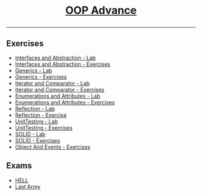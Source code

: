 # <a href="https://softuni.bg/trainings/1637/c-sharp-oop-advanced-july-2017" rel="OOP Advance"><p align="center"> OOP Advance <p>
</a>

---

## Exercises
- <a href="https://github.com/baal98/SoftUni-Software-Engineering-master/tree/master/SoftUni-Software-Engineering-master/C%23Fundamentals/OOP-Advanced/Exercises/InterfacesAndAbstraction-Lab" > Interfaces and Abstraction - Lab </a> 
- <a href="https://github.com/baal98/SoftUni-Software-Engineering-master/tree/master/SoftUni-Software-Engineering-master/C%23Fundamentals/OOP-Advanced/Exercises/Interfaces-Exercises" > Interfaces and Abstraction - Exercises </a> 
- <a href="https://github.com/baal98/SoftUni-Software-Engineering-master/tree/master/SoftUni-Software-Engineering-master/C%23Fundamentals/OOP-Advanced/Exercises/Generics-Lab" > Generics - Lab </a> 
- <a href="https://github.com/baal98/SoftUni-Software-Engineering-master/tree/master/SoftUni-Software-Engineering-master/C%23Fundamentals/OOP-Advanced/Exercises/Generics-Exercise" > Generics - Exercises </a> 
- <a href="https://github.com/baal98/SoftUni-Software-Engineering-master/tree/master/SoftUni-Software-Engineering-master/C%23Fundamentals/OOP-Advanced/Exercises/IteratorsComparators-Lab" > Iterator and Comparator - Lab  </a> 
- <a href="https://github.com/baal98/SoftUni-Software-Engineering-master/tree/master/SoftUni-Software-Engineering-master/C%23Fundamentals/OOP-Advanced/Exercises/IteratorComparator-Exercises" > Iterator and Comparator - Exercises  </a> 
- <a href="https://github.com/baal98/SoftUni-Software-Engineering-master/tree/master/SoftUni-Software-Engineering-master/C%23Fundamentals/OOP-Advanced/Exercises/EnumerationsAttributes-Lab" > Enumerations and Attributes - Lab </a> 
- <a href="https://github.com/baal98/SoftUni-Software-Engineering-master/tree/master/SoftUni-Software-Engineering-master/C%23Fundamentals/OOP-Advanced/Exercises/EnumsAttributes-Exercise" > Enumerations and Attributes - Exercises </a> 
- <a href="https://github.com/baal98/SoftUni-Software-Engineering-master/tree/master/SoftUni-Software-Engineering-master/C%23Fundamentals/OOP-Advanced/Exercises/Reflection-Lab" > Reflection - Lab </a> 
- <a href="https://github.com/baal98/SoftUni-Software-Engineering-master/tree/master/SoftUni-Software-Engineering-master/C%23Fundamentals/OOP-Advanced/Exercises/Reflection-Exercise" > Reflection - Exercise </a>
- <a href="https://github.com/baal98/SoftUni-Software-Engineering-master/tree/master/SoftUni-Software-Engineering-master/C%23Fundamentals/OOP-Advanced/Exercises/UnitTesting-Lab" > UnitTesting - Lab </a>
- <a href="https://github.com/baal98/SoftUni-Software-Engineering-master/tree/master/SoftUni-Software-Engineering-master/C%23Fundamentals/OOP-Advanced/Exercises/UnitTesting-Exercises" > UnitTesting - Exercises </a>
- <a href="https://github.com/baal98/SoftUni-Software-Engineering-master/tree/master/SoftUni-Software-Engineering-master/C%23Fundamentals/OOP-Advanced/Exercises/SOLID-Lab" > SOLID - Lab </a>
- <a href="https://github.com/baal98/SoftUni-Software-Engineering-master/tree/master/SoftUni-Software-Engineering-master/C%23Fundamentals/OOP-Advanced/Exercises/SOLID-Exercise" > SOLID - Exercises </a>
- <a href="https://github.com/baal98/SoftUni-Software-Engineering-master/tree/master/SoftUni-Software-Engineering-master/C%23Fundamentals/OOP-Advanced/Exercises/ObjectAndEvents-Exercises" > Object And Events - Exercises </a>

## Exams

-  <a href="https://github.com/stefkavasileva/SoftUni-Software-Engineering/tree/master/C%23Fundamentals/OOP-Advanced/Exams/Hell-Skeleton" > HELL </a>
-  <a href="https://github.com/stefkavasileva/SoftUni-Software-Engineering/tree/master/C%23Fundamentals/OOP-Advanced/Exams/LastArmy-20.08.17" > Last Army </a>
